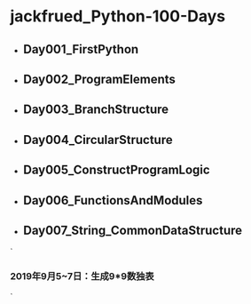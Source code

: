 # **jackfrued_Python-100-Days**

* ## Day001_FirstPython
* ## Day002_ProgramElements
* ## Day003_BranchStructure
* ## Day004_CircularStructure
* ## Day005_ConstructProgramLogic
* ## Day006_FunctionsAndModules
* ## Day007_String_CommonDataStructure
`
### 2019年9月5~7日：生成9*9数独表
`
